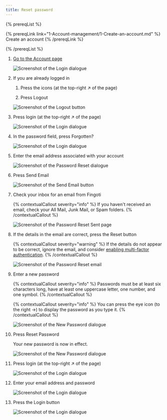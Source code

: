 ```yaml
---
title: Reset password
---
```


{% prereqList %}

{% prereqLink link="1-Account-management/1-Create-an-account.md" %}
Create an account
{% /prereqLink %}

{% /prereqList %}

1. [Go to the Account page](https://account.fingoti.com/)

   ![Screenshot of the Login dialogue](assets/login.png)


2. If you are already logged in
   
   1. Press the icons (at the top-right &nearr; of the page)

   2. Press Logout

   ![Screenshot of the Logout button](assets/logout.png)

3. Press login (at the top-right &nearr; of the page)

   ![Screenshot of the Login dialogue](assets/login-or-register.png)

4. In the password field, press Forgotten?

   ![Screenshot of the Login dialogue](assets/login.png)

5. Enter the email address associated with your account

   ![Screenshot of the Password Reset dialogue](assets/password-reset.png)

6. Press Send Email

   ![Screenshot of the Send Email button](assets/send-email.png)

7. Check your inbox for an email from Fingoti

   {% contextualCallout severity="info" %}
   If you haven't received an email, check your All Mail, Junk Mail, or Spam folders.
   {% /contextualCallout %}

   ![Screenshot of the Password Reset Sent page](assets/password-reset-sent.png)

8. If the details in the email are correct, press the Reset button

   {% contextualCallout severity="warning" %}
   If the details do not appear to be correct, ignore the email, and consider [enabling multi-factor authentication](1-Account-management\3-Enable-multi-factor-authentication.md).
   {% /contextualCallout %}

   ![Screenshot of the Password Reset email](assets/password-reset-email.png)

9. Enter a new password


   {% contextualCallout severity="info" %}
   Passwords must be at least six characters long, have at least one uppercase letter, one number, and one symbol.
   {% /contextualCallout %}

   {% contextualCallout severity="info" %}
   You can press the eye icon (to the right &rarr;) to display the password as you type it.
   {% /contextualCallout %}

   ![Screenshot of the New Password dialogue](assets/new-password.png)

10. Press Reset Password

    Your new password is now in effect.

    ![Screenshot of the New Password dialogue](assets/password-reset-successful.png)

11. Press login (at the top-right &nearr; of the page)

    ![Screenshot of the Login dialogue](assets/login-or-register.png)

12. Enter your email address and password

    ![Screenshot of the Login dialogue](assets/login.png)

13. Press the Login button

    ![Screenshot of the Login dialogue](assets/login-filled.png)
